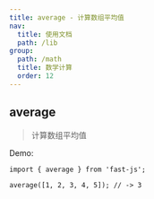 ```yaml
---
title: average - 计算数组平均值
nav:
  title: 使用文档
  path: /lib
group:
  path: /math
  title: 数学计算
  order: 12
---
```


## average

> 计算数组平均值

Demo:

```tsx | pure
import { average } from 'fast-js';

average([1, 2, 3, 4, 5]); // -> 3
```
